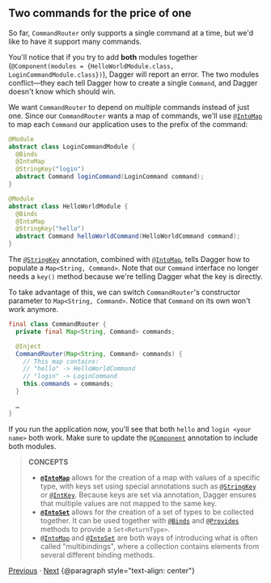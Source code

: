 ## Two commands for the price of one

So far, `CommandRouter` only supports a single command at a time, but we'd like
to have it support many commands.

You'll notice that if you try to add **both** modules together
(`@Component(modules = {HelloWorldModule.class, LoginCommandModule.class})`),
Dagger will report an error. The two modules conflict—they each tell Dagger how
to create a single `Command`, and Dagger doesn't know which should win.

We want `CommandRouter` to depend on _multiple_ commands instead of just one.
Since our `CommandRouter` wants a map of commands, we'll use [`@IntoMap`] to map
each `Command` our application uses to the prefix of the command:

```java
@Module
abstract class LoginCommandModule {
  @Binds
  @IntoMap
  @StringKey("login")
  abstract Command loginCommand(LoginCommand command);
}
```

```java
@Module
abstract class HelloWorldModule {
  @Binds
  @IntoMap
  @StringKey("hello")
  abstract Command helloWorldCommand(HelloWorldCommand command);
}
```

The [`@StringKey`] annotation, combined with [`@IntoMap`], tells Dagger how to
populate a `Map<String, Command>`. Note that our `Command` interface no longer
needs a `key()` method because we're telling Dagger what the key is directly.

To take advantage of this, we can switch `CommandRouter`'s constructor parameter
to `Map<String, Command>`. Notice that `Command` on its own won't work anymore.

```java
final class CommandRouter {
  private final Map<String, Command> commands;

  @Inject
  CommandRouter(Map<String, Command> commands) {
    // This map contains:
    // "hello" -> HelloWorldCommand
    // "login" -> LoginCommand
    this.commands = commands;
  }

  …
}
```

If you run the application now, you'll see that both `hello` and `login <your
name>` both work. Make sure to update the [`@Component`] annotation to include
both modules.

> **CONCEPTS**
>
> *   **[`@IntoMap`]** allows for the creation of a map with values of a
>     specific type, with keys set using special annotations such as
>     [`@StringKey`] or [`@IntKey`]. Because keys are set via annotation, Dagger
>     ensures that multiple values are not mapped to the same key.
> *   **[`@IntoSet`]** allows for the creation of a set of types to be collected
>     together. It can be used together with [`@Binds`] and [`@Provides`]
>     methods to provide a `Set<ReturnType>`.
> *   [`@IntoMap`] and [`@IntoSet`] are both ways of introducing what is often
>     called "multibindings", where a collection contains elements from several
>     different binding methods.

[Previous](06-new-command) · [Next](08-user-specific-types)
{@paragraph style="text-align: center"}

[`@Binds`]: https://dagger.dev/api/latest/dagger/Binds.html
[`@Component`]: https://dagger.dev/api/latest/dagger/Component.html
[`@IntKey`]: https://dagger.dev/api/latest/dagger/multibindings/IntKey.html
[`@IntoMap`]: https://dagger.dev/api/latest/dagger/multibindings/IntoMap.html
[`@IntoSet`]: https://dagger.dev/api/latest/dagger/multibindings/IntoSet.html
[`@Provides`]: https://dagger.dev/api/latest/dagger/Provides.html
[`@StringKey`]: https://dagger.dev/api/latest/dagger/multibindings/StringKey.html
